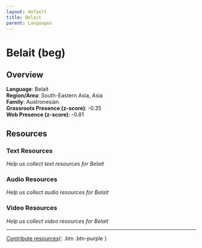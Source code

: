 ```yaml
---
layout: default
title: Belait
parent: Languages
---
```


# Belait (beg)

## Overview

**Language**: Belait  
**Region/Area**: South-Eastern Asia, Asia  
**Family**: Austronesian  
**Grassroots Presence (z-score)**: -0.35  
**Web Presence (z-score)**: -0.81  

## Resources

### Text Resources
*Help us collect text resources for Belait*

### Audio Resources
*Help us collect audio resources for Belait*

### Video Resources
*Help us collect video resources for Belait*

---

[Contribute resources](https://forms.office.com/e/1SfLJx3u1r){: .btn .btn-purple }
